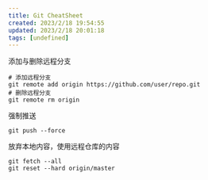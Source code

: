 ```yaml
---
title: Git CheatSheet
created: 2023/2/18 19:54:55
updated: 2023/2/18 20:01:18
tags: [undefined]
---
```


添加与删除远程分支

```shell
# 添加远程分支
git remote add origin https://github.com/user/repo.git
# 删除远程分支
git remote rm origin
```

强制推送

```shell
git push --force
```

放弃本地内容，使用远程仓库的内容

```shell
git fetch --all
git reset --hard origin/master
```
